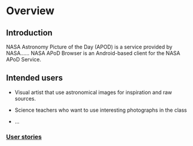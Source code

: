 # Overview

## Introduction

NASA Astronomy Picture of the Day (APOD) is a service provided by NASA......
NASA APoD Browser is an Android-based client for the NASA APoD Service.

## Intended users

 * Visual artist that use astronomical images for inspiration and raw sources.

 * Science teachers who want to use interesting photographs in the class

 * &hellip;

### [User stories](user-stories.md)
